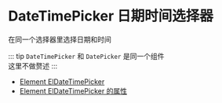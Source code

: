 # DateTimePicker 日期时间选择器

在同一个选择器里选择日期和时间

::: tip 
`DateTimePicker` 和 `DatePicker` 是同一个组件   
这里不做赘述
:::


<demo src="../../examples/api/date-picker/date-time-picker.tsx"/>

- [Element ElDateTimePicker ](https://element-plus.org/zh-CN/component/datetime-picker.html)
- [Element ElDateTimePicker  的属性](https://element-plus.org/zh-CN/component/datetime-picker.html#%E5%B1%9E%E6%80%A7)
